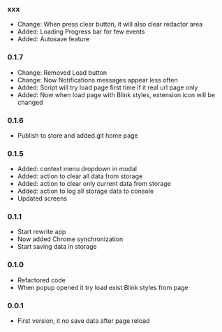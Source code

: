 ### xxx
  * Change: When press clear button, it will also clear redactor area
  * Added: Loading Progress bar for few events
  * Added: Autosave feature
### 0.1.7
  * Change: Removed Load button
  * Change: Now Notifications messages appear less often
  * Added: Script will try load page first time if it real url page only
  * Added: Now when load page with Blink styles, extension icon will be changed
### 0.1.6
  * Publish to store and added git home page
### 0.1.5
  * Added: context menu dropdown in modal
  * Added: action to clear all data from storage
  * Added: action to clear only current data from storage
  * Added: action to log all storage data to console
  * Updated screens
### 0.1.1
  * Start rewrite app
  * Now added Chrome synchronization
  * Start saving data in storage
### 0.1.0
  * Refactored code
  * When popup opened it try load exist Blink styles from page
### 0.0.1
  * First version, it no save data after page reload